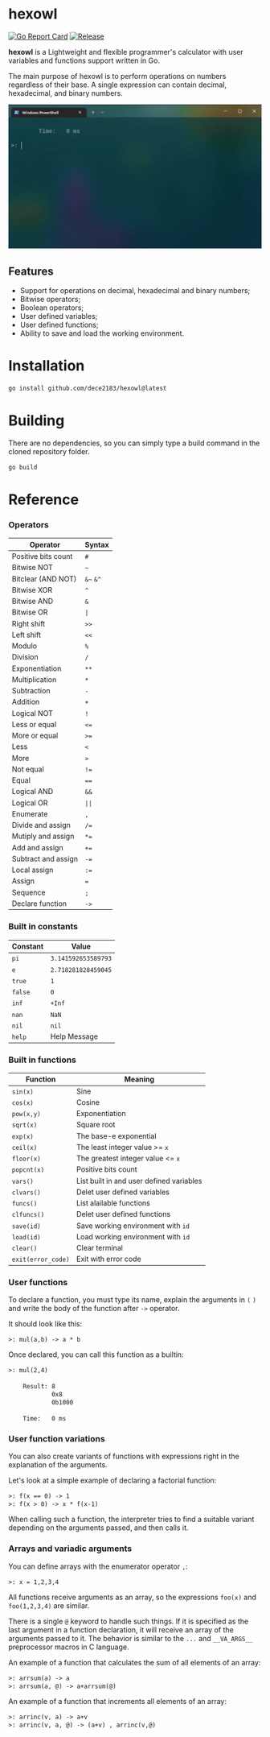 # **hexowl**

[![Go Report Card](https://goreportcard.com/badge/github.com/dece2183/hexowl)](https://goreportcard.com/report/github.com/dece2183/hexowl)
[![Release](https://img.shields.io/github/v/release/dece2183/hexowl)](https://github.com/dece2183/hexowl/releases)

**hexowl** is a Lightweight and flexible programmer's calculator with user variables and functions support written in Go.

The main purpose of hexowl is to perform operations on numbers regardless of their base. A single expression can contain decimal, hexadecimal, and binary numbers.

![Work demonstration](/.github/assets/demo.gif)

## Features
 - Support for operations on decimal, hexadecimal and binary numbers;
 - Bitwise operators;
 - Boolean operators;
 - User defined variables;
 - User defined functions;
 - Ability to save and load the working environment.

# Installation

```bash
go install github.com/dece2183/hexowl@latest 
```

# Building

There are no dependencies, so you can simply type a build command in the cloned repository folder.

```bash
go build
```

# Reference

### Operators

|Operator           |Syntax     |
|-------------------|-----------|
|Positive bits count|`#`        |
|Bitwise NOT        |`~`        |
|Bitclear (AND NOT) |`&~` `&^`  |
|Bitwise XOR        |`^`        |
|Bitwise AND        |`&`        |
|Bitwise OR         |`\|`       |
|Right shift        |`>>`       |
|Left shift         |`<<`       |
|Modulo             |`%`        |
|Division           |`/`        |
|Exponentiation     |`**`       |
|Multiplication     |`*`        |
|Subtraction        |`-`        |
|Addition           |`+`        |
|Logical NOT        |`!`        |
|Less or equal      |`<=`       |
|More or equal      |`>=`       |
|Less               |`<`        |
|More               |`>`        |
|Not equal          |`!=`       |
|Equal              |`==`       |
|Logical AND        |`&&`       |
|Logical OR         |`\|\|`     |
|Enumerate          |`,`        |
|Divide and assign  |`/=`       |
|Mutiply and assign |`*=`       |
|Add and assign     |`+=`       |
|Subtract and assign|`-=`       |
|Local assign       |`:=`       |
|Assign             |`=`        |
|Sequence           |`;`        |
|Declare function   |`->`       |

### Built in constants

|Constant           |Value              |
|-------------------|-------------------|
|`pi`               |`3.141592653589793`|
|`e`                |`2.718281828459045`|
|`true`             |`1`                |
|`false`            |`0`                |
|`inf`              |`+Inf`             |
|`nan`              |`NaN`              |
|`nil`              |`nil`              |
|`help`             |Help Message       |

### Built in functions

|Function           |Meaning                                    |
|-------------------|-------------------------------------------|
|`sin(x)`           |Sine                                       |
|`cos(x)`           |Cosine                                     |
|`pow(x,y)`         |Exponentiation                             |
|`sqrt(x)`          |Square root                                |
|`exp(x)`           |The base-e exponential                     |
|`ceil(x)`          |The least integer value >= `x`             |
|`floor(x)`         |The greatest integer value <= `x`          |
|`popcnt(x)`        |Positive bits count                        |
|`vars()`           |List built in and user defined variables   |
|`clvars()`         |Delet user defined variables               |
|`funcs()`          |List alailable functions                   |
|`clfuncs()`        |Delet user defined functions               |
|`save(id)`         |Save working environment with `id`         |
|`load(id)`         |Load working environment with `id`         |
|`clear()`          |Clear terminal                             |
|`exit(error_code)` |Exit with error code                       |

### User functions

To declare a function, you must type its name, explain the arguments in `(` `)` and write the body of the function after `->` operator.

It should look like this:
```
>: mul(a,b) -> a * b
```

Once declared, you can call this function as a builtin:
```
>: mul(2,4)

    Result: 8
            0x8
            0b1000

    Time:   0 ms
```

### User function variations

You can also create variants of functions with expressions right in the explanation of the arguments.

Let's look at a simple example of declaring a factorial function:
```
>: f(x == 0) -> 1
>: f(x > 0) -> x * f(x-1)
```

When calling such a function, the interpreter tries to find a suitable variant depending on the arguments passed, and then calls it.

### Arrays and variadic arguments

You can define arrays with the enumerator operator `,`:
```
>: x = 1,2,3,4
```

All functions receive arguments as an array, so the expressions `foo(x)` and `foo(1,2,3,4)` are similar.

There is a single `@` keyword to handle such things. If it is specified as the last argument in a function declaration, it will receive an array of the arguments passed to it. The behavior is similar to the `...` and `__VA_ARGS__` preprocessor macros in C language.

An example of a function that calculates the sum of all elements of an array:
```
>: arrsum(a) -> a
>: arrsum(a, @) -> a+arrsum(@)
```

An example of a function that increments all elements of an array:
```
>: arrinc(v, a) -> a+v
>: arrinc(v, a, @) -> (a+v) , arrinc(v,@)
```

